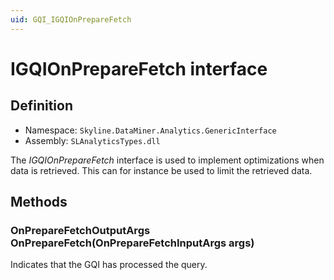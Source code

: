 ```yaml
---
uid: GQI_IGQIOnPrepareFetch
---
```


# IGQIOnPrepareFetch interface

## Definition

- Namespace: `Skyline.DataMiner.Analytics.GenericInterface`
- Assembly: `SLAnalyticsTypes.dll`

The *IGQIOnPrepareFetch* interface is used to implement optimizations when data is retrieved. This can for instance be used to limit the retrieved data.

## Methods

### OnPrepareFetchOutputArgs OnPrepareFetch(OnPrepareFetchInputArgs args)

Indicates that the GQI has processed the query.
